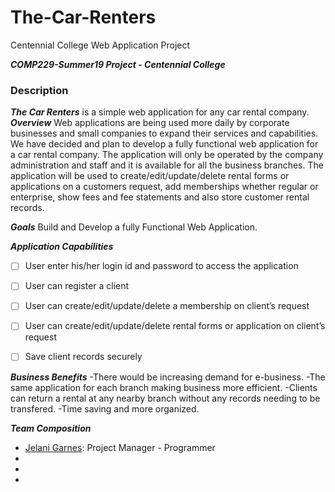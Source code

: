 # The-Car-Renters
Centennial College Web Application Project

***COMP229-Summer19 Project - Centennial College***

### Description

***The Car Renters*** is a simple web application for any car rental company.  
***Overview***
Web applications are being used more daily by corporate businesses and small companies to expand their services and capabilities. We have decided and plan to develop a fully functional web application for a car rental company. The application will only be operated by the company administration and staff and it is available for all the business branches. The application will be used to create/edit/update/delete rental forms or applications on a customers request, add memberships whether regular or enterprise, show fees and fee statements and also store customer rental records.
 
***Goals***
Build and Develop a fully Functional Web Application.

***Application Capabilities***
- [ ] User enter his/her login id and password to access the application
- [ ] User can register a client 
- [ ] User can create/edit/update/delete a membership on client’s request
- [ ] User can create/edit/update/delete rental forms or application on client’s request
- [ ] Save client records securely 


***Business Benefits***
-There would be increasing demand for e-business.
-The same application for each branch making business more efficient.
-Clients can return a rental at any nearby branch without any records needing to be transfered.
-Time saving and more organized.

***Team Composition***
* [Jelani Garnes](https://github.com/Jelanigarnes): Project Manager - Programmer
* [Baktash Sana]:Programmer
* [Fawad Rahim]:Programmer
* [Kobra Nateghi]:Programmer

